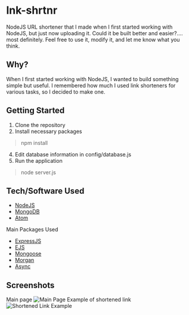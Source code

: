 # lnk-shrtnr
NodeJS URL shortener that I made when I first started working with NodeJS, but just now uploading it. Could it be built better and easier?.... most definitely. Feel free to use it, modify it, and let me know what you think.

## Why?
When I first started working with NodeJS, I wanted to build something simple but useful. I remembered how much I used link shorteners for various tasks, so I decided to make one.

## Getting Started

 1. Clone the repository
 2. Install necessary packages

>  npm install

 4. Edit database information in config/database.js
 5. Run the application

>  node server.js

## Tech/Software Used

 - [NodeJS](https://nodejs.org/en/)
 - [MongoDB](https://www.mongodb.com/)
 - [Atom](https://atom.io/)

Main Packages Used

 - [ExpressJS](https://expressjs.com/)
 - [EJS](https://ejs.co/)
 - [Mongoose](https://mongoosejs.com/)
 - [Morgan](https://github.com/expressjs/morgan)
 - [Async](https://github.com/caolan/async)

## Screenshots
Main page
![Main Page](https://user-images.githubusercontent.com/11009228/60914599-d8859b80-a257-11e9-8ff5-8c2bf2d5a4d9.png)
Example of shortened link
![Shortened Link Example](https://user-images.githubusercontent.com/11009228/60915390-b42abe80-a259-11e9-8b5f-a3bd5df862b4.png)
